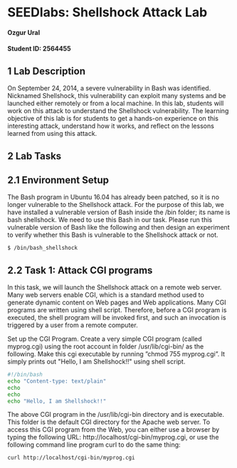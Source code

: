 # SEEDlabs: Shellshock Attack Lab

#### Ozgur Ural
#### Student ID: 2564455

## 1 Lab Description

On  September  24,  2014,  a  severe  vulnerability  in  Bash  was  identified.  Nicknamed  Shellshock,  this vulnerability can exploit many systems and be launched either remotely or from a local machine. In this  lab,  students  will  work  on  this  attack  to  understand  the  Shellshock  vulnerability.  The  learning objective  of  this  lab  is  for  students  to  get  a  hands-on  experience  on  this  interesting  attack, understand how it works, and reflect on the lessons learned from using this attack.


##  2 Lab Tasks

## 2.1 Environment Setup
The Bash program in Ubuntu 16.04 has already been patched, so it is no longer vulnerable to the  Shellshock  attack.  For  the  purpose  of  this  lab,  we  have  installed  a  vulnerable  version  of Bash inside the /bin folder; its name is bash shellshock. We need to use this Bash in our task. Please run this vulnerable version of Bash like the following and then design an experiment to verify whether this Bash is vulnerable to the Shellshock attack or not.

```sh
$ /bin/bash_shellshock
```

##  2.2    Task 1: Attack CGI programs
In  this  task,  we  will  launch  the  Shellshock  attack  on  a  remote  web  server.  Many  web  servers enable CGI, which is a standard method used to generate dynamic content on Web pages and Web  applications.  Many  CGI  programs  are  written  using  shell  script.  Therefore,  before  a  CGI program is executed, the shell program will be invoked first, and such an invocation is triggered by a user from a remote computer.

Set up the CGI Program. Create a very simple CGI program (called myprog.cgi) using the root account  in  folder  /usr/lib/cgi-bin/  as  the  following.  Make  this  cgi  executable  by  running  ”chmod 755 myprog.cgi”. It simply prints out "Hello, I am Shellshock!!" using shell script.

```sh
#!/bin/bash
echo "Content-type: text/plain"
echo
echo
echo "Hello, I am Shellshock!!"
```
The  above  CGI  program  in  the  /usr/lib/cgi-bin  directory  and  is  executable.  This  folder  is  the default  CGI  directory  for  the  Apache  web  server.  To  access  this  CGI  program  from  the  Web, you can either use a browser by typing the following URL: http://localhost/cgi-bin/myprog.cgi, or use the following command line program curl to do the same thing:

```sh
curl http://localhost/cgi-bin/myprog.cgi
```
